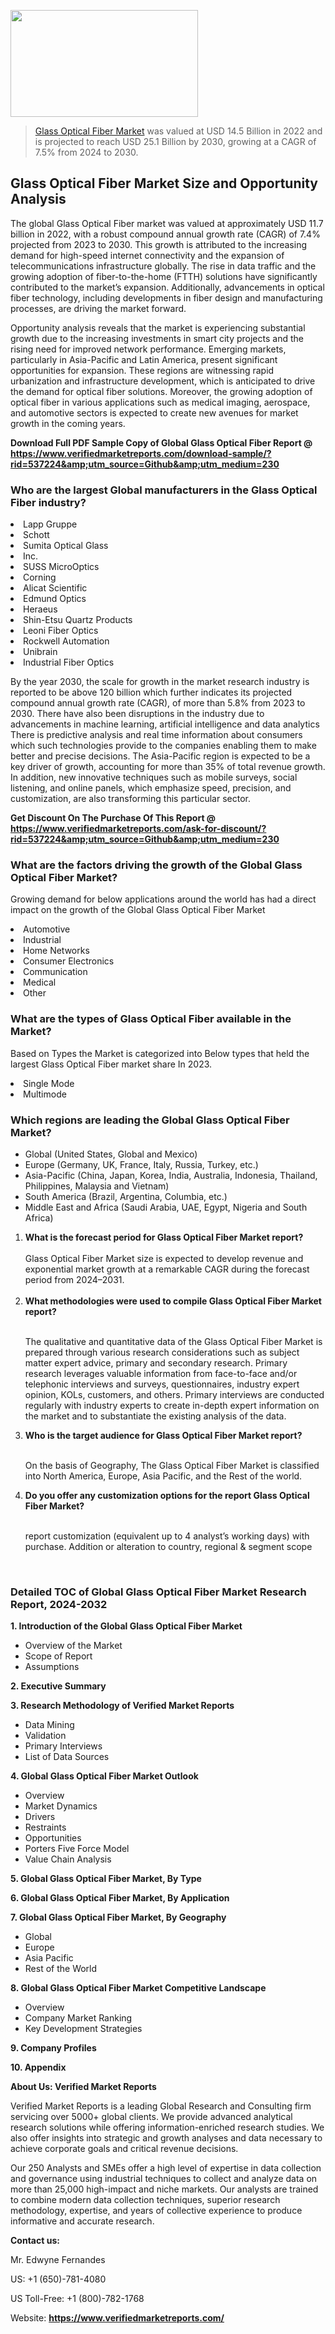 <img src="https://ffe5etoiles.com/wp-content/uploads/2024/12/MST1-300x171.png" alt="" width="300" height="171" class="alignnone size-medium wp-image-20088" /><blockquote><p><p><a href="https://www.verifiedmarketreports.com/download-sample/?rid=537224&utm_source=Github&utm_medium=230" target="_blank">Glass Optical Fiber Market</a> was valued at USD 14.5 Billion in 2022 and is projected to reach USD 25.1 Billion by 2030, growing at a CAGR of 7.5% from 2024 to 2030.</p></blockquote><p><h2>Glass Optical Fiber Market Size and Opportunity Analysis</h2><p>The global Glass Optical Fiber market was valued at approximately USD 11.7 billion in 2022, with a robust compound annual growth rate (CAGR) of 7.4% projected from 2023 to 2030. This growth is attributed to the increasing demand for high-speed internet connectivity and the expansion of telecommunications infrastructure globally. The rise in data traffic and the growing adoption of fiber-to-the-home (FTTH) solutions have significantly contributed to the market’s expansion. Additionally, advancements in optical fiber technology, including developments in fiber design and manufacturing processes, are driving the market forward.</p><p>Opportunity analysis reveals that the market is experiencing substantial growth due to the increasing investments in smart city projects and the rising need for improved network performance. Emerging markets, particularly in Asia-Pacific and Latin America, present significant opportunities for expansion. These regions are witnessing rapid urbanization and infrastructure development, which is anticipated to drive the demand for optical fiber solutions. Moreover, the growing adoption of optical fiber in various applications such as medical imaging, aerospace, and automotive sectors is expected to create new avenues for market growth in the coming years.</p></p><p class=""><strong>Download Full PDF Sample Copy of Global Glass Optical Fiber Report @ <a href="https://www.verifiedmarketreports.com/download-sample/?rid=537224&amp;utm_source=Github&amp;utm_medium=230" target="_blank">https://www.verifiedmarketreports.com/download-sample/?rid=537224&amp;utm_source=Github&amp;utm_medium=230</a></strong></p><h3 id="" class="">Who are the largest Global manufacturers in the Glass Optical Fiber industry?</h3><p><li>Lapp Gruppe</li><li> Schott</li><li> Sumita Optical Glass</li><li> Inc.</li><li> SUSS MicroOptics</li><li> Corning</li><li> Alicat Scientific</li><li> Edmund Optics</li><li> Heraeus</li><li> Shin-Etsu Quartz Products</li><li> Leoni Fiber Optics</li><li> Rockwell Automation</li><li> Unibrain</li><li> Industrial Fiber Optics</li></p><div class=""><div class="" dir="" data-message-author-role="" data-message-id="" data-message-model-slug=""><div class=""><div class=""><div class=""><div class="" dir="" data-message-author-role="" data-message-id="" data-message-model-slug=""><div class=""><div class=""><p>By the year 2030, the scale for growth in the market research industry is reported to be above 120 billion which further indicates its projected compound annual growth rate (CAGR), of more than 5.8% from 2023 to 2030. There have also been disruptions in the industry due to advancements in machine learning, artificial intelligence and data analytics There is predictive analysis and real time information about consumers which such technologies provide to the companies enabling them to make better and precise decisions. The Asia-Pacific region is expected to be a key driver of growth, accounting for more than 35% of total revenue growth. In addition, new innovative techniques such as mobile surveys, social listening, and online panels, which emphasize speed, precision, and customization, are also transforming this particular sector.</p><p><strong>Get Discount On The Purchase Of This Report @&nbsp; <a href="https://www.verifiedmarketreports.com/ask-for-discount/?rid=537224&amp;utm_source=Github&amp;utm_medium=230" target="_blank">https://www.verifiedmarketreports.com/ask-for-discount/?rid=537224&amp;utm_source=Github&amp;utm_medium=230</a></strong></p></div></div></div></div></div></div></div></div><h3 id="" class="">What are the factors driving the growth of the Global Glass Optical Fiber Market?</h3><p id="" class="">Growing demand for below applications around the world has had a direct impact on the growth of the Global Glass Optical Fiber Market</p><p id="" class=""><li>Automotive</li><li> Industrial</li><li> Home Networks</li><li> Consumer Electronics</li><li> Communication</li><li> Medical</li><li> Other</li></p><h3 id="" class="">What are the types of Glass Optical Fiber available in the Market?</h3><p id="" class="">Based on Types the Market is categorized into Below types that held the largest Glass Optical Fiber market share In 2023.</p><p id="" class=""><li>Single Mode</li><li> Multimode</li></p><h3 id="" class="">Which regions are leading the Global Glass Optical Fiber Market?</h3><ul><li>Global (United States, Global and Mexico)</li><li>Europe (Germany, UK, France, Italy, Russia, Turkey, etc.)</li><li>Asia-Pacific (China, Japan, Korea, India, Australia, Indonesia, Thailand, Philippines, Malaysia and Vietnam)</li><li>South America (Brazil, Argentina, Columbia, etc.)</li><li>Middle East and Africa (Saudi Arabia, UAE, Egypt, Nigeria and South Africa)</li></ul><p><ol><li><strong>What is the forecast period for Glass Optical Fiber Market report?<br /></strong><br /><span data-sheets-root="1" data-sheets-value="{&quot;1&quot;:2,&quot;2&quot;:&quot;XXXX size is expected to develop revenue and exponential market growth at a remarkable CAGR during the forecast period from 2024&ndash;2030.&quot;}" data-sheets-userformat="{&quot;2&quot;:12674,&quot;4&quot;:{&quot;1&quot;:2,&quot;2&quot;:16776960},&quot;10&quot;:2,&quot;11&quot;:0,&quot;15&quot;:&quot;Arial&quot;,&quot;16&quot;:12}">Glass Optical Fiber Market size is expected to develop revenue and exponential market growth at a remarkable CAGR during the forecast period from 2024&ndash;2031.</span><br /><br /></li><li><strong>What methodologies were used to compile Glass Optical Fiber Market report?<br /><br /></strong><p>The qualitative and quantitative data of the&nbsp;Glass Optical Fiber Market is prepared through various research considerations such as subject matter expert advice, primary and secondary research. Primary research leverages valuable information from face-to-face and/or telephonic interviews and surveys, questionnaires, industry expert opinion, KOLs, customers, and others. Primary interviews are conducted regularly with industry experts to create in-depth expert information on the market and to substantiate the existing analysis of the data.&nbsp;</p></li><li><strong>Who is the target audience for Glass Optical Fiber Market report?<br /><br /></strong><p>On the basis of Geography, The&nbsp;Glass Optical Fiber Market is classified into North America, Europe, Asia Pacific, and the Rest of the world.</p></li><li><strong>Do you offer any customization options for the report Glass Optical Fiber Market?<br /><br /></strong><p>report customization (equivalent up to 4 analyst&rsquo;s working days) with purchase. Addition or alteration to country, regional &amp; segment scope</p><p>&nbsp;</p></li></ol></p><h3 id="" class="">Detailed TOC of Global Glass Optical Fiber Market Research Report, 2024-2032</h3><p id="" class=""><strong>1. Introduction of the Global Glass Optical Fiber Market</strong></p><ul><li>Overview of the Market</li><li>Scope of Report</li><li>Assumptions</li></ul><p id="" class=""><strong>2. Executive Summary</strong></p><p id="" class=""><strong>3. Research Methodology of&nbsp;Verified Market Reports</strong></p><ul><li>Data Mining</li><li>Validation</li><li>Primary Interviews</li><li>List of Data Sources</li></ul><p id="" class=""><strong>4. Global Glass Optical Fiber Market Outlook</strong></p><ul><li>Overview</li><li>Market Dynamics</li><li>Drivers</li><li>Restraints</li><li>Opportunities</li><li>Porters Five Force Model</li><li>Value Chain Analysis</li></ul><p id="" class=""><strong>5. Global Glass Optical Fiber Market, By&nbsp;Type</strong></p><p id="" class=""><strong>6. Global Glass Optical Fiber Market, By Application</strong></p><p id="" class=""><strong>7. Global Glass Optical Fiber Market, By Geography</strong></p><ul><li>Global</li><li>Europe</li><li>Asia Pacific</li><li>Rest of the World</li></ul><p id="" class=""><strong>8. Global Glass Optical Fiber Market Competitive Landscape</strong></p><ul><li>Overview</li><li>Company Market Ranking</li><li>Key Development Strategies</li></ul><p id="" class=""><strong>9. Company Profiles</strong></p><p id="" class=""><strong>10. Appendix</strong></p><p id="" class=""><strong>About Us: Verified Market Reports</strong></p><p id="" class="">Verified Market Reports is a leading Global Research and Consulting firm servicing over 5000+ global clients. We provide advanced analytical research solutions while offering information-enriched research studies. We also offer insights into strategic and growth analyses and data necessary to achieve corporate goals and critical revenue decisions.</p><p id="" class="">Our 250 Analysts and SMEs offer a high level of expertise in data collection and governance using industrial techniques to collect and analyze data on more than 25,000 high-impact and niche markets. Our analysts are trained to combine modern data collection techniques, superior research methodology, expertise, and years of collective experience to produce informative and accurate research.</p><p id="" class=""><strong>Contact us:</strong></p><p id="" class="">Mr. Edwyne Fernandes</p><p id="" class="">US: +1 (650)-781-4080</p><p id="" class="">US Toll-Free: +1 (800)-782-1768</p><p id="" class="">Website: <a target="" data-test-app-aware-link=""><strong>https://www.verifiedmarketreports.com/</strong></a></p>
